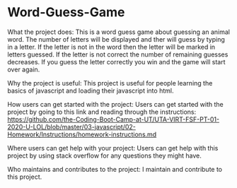 # Word-Guess-Game

What the project does: This is a word guess game about guessing an animal word. The number of letters will be displayed and ther will guess by typing in a letter. If the letter is not in the word then the letter will be marked in letters guessed. If the letter is not correct the number of remaining guesses decreases. If you guess the letter correctly you win and the game will start over again.

Why the project is useful: This project is useful for people learning the basics of javascript and loading their javascript into html.

How users can get started with the project: Users can get started with the project by going to this link and reading through the instructions: https://github.com/the-Coding-Boot-Camp-at-UT/UTA-VIRT-FSF-PT-01-2020-U-LOL/blob/master/03-javascript/02-Homework/Instructions/homework-instructions.md

Where users can get help with your project: Users can get help with this project by using stack overflow for any questions they might have. 

Who maintains and contributes to the project: I maintain and contribute to this project.
